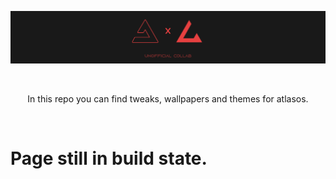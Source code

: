 <p align="center"><img src="https://raw.githubusercontent.com/lemonekq/atlasos/main/header.png"></p> <br>
<p align="center">In this repo you can find tweaks, wallpapers and themes for atlasos.</p> <br>

# Page still in build state.
